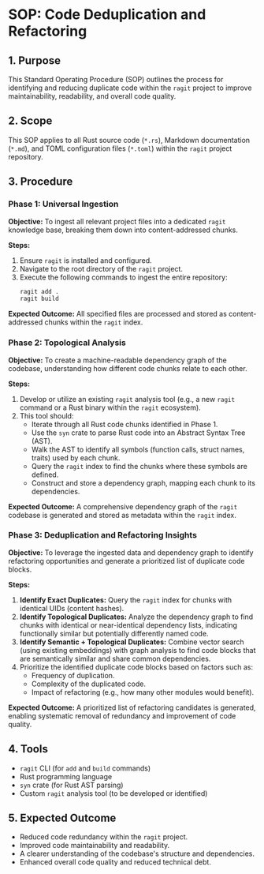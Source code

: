 # SOP: Code Deduplication and Refactoring

## 1. Purpose
This Standard Operating Procedure (SOP) outlines the process for identifying and reducing duplicate code within the `ragit` project to improve maintainability, readability, and overall code quality.

## 2. Scope
This SOP applies to all Rust source code (`*.rs`), Markdown documentation (`*.md`), and TOML configuration files (`*.toml`) within the `ragit` project repository.

## 3. Procedure

### Phase 1: Universal Ingestion
**Objective:** To ingest all relevant project files into a dedicated `ragit` knowledge base, breaking them down into content-addressed chunks.

**Steps:**
1.  Ensure `ragit` is installed and configured.
2.  Navigate to the root directory of the `ragit` project.
3.  Execute the following commands to ingest the entire repository:
    ```bash
    ragit add .
    ragit build
    ```

**Expected Outcome:** All specified files are processed and stored as content-addressed chunks within the `ragit` index.

### Phase 2: Topological Analysis
**Objective:** To create a machine-readable dependency graph of the codebase, understanding how different code chunks relate to each other.

**Steps:**
1.  Develop or utilize an existing `ragit` analysis tool (e.g., a new `ragit` command or a Rust binary within the `ragit` ecosystem).
2.  This tool should:
    *   Iterate through all Rust code chunks identified in Phase 1.
    *   Use the `syn` crate to parse Rust code into an Abstract Syntax Tree (AST).
    *   Walk the AST to identify all symbols (function calls, struct names, traits) used by each chunk.
    *   Query the `ragit` index to find the chunks where these symbols are defined.
    *   Construct and store a dependency graph, mapping each chunk to its dependencies.

**Expected Outcome:** A comprehensive dependency graph of the `ragit` codebase is generated and stored as metadata within the `ragit` index.

### Phase 3: Deduplication and Refactoring Insights
**Objective:** To leverage the ingested data and dependency graph to identify refactoring opportunities and generate a prioritized list of duplicate code blocks.

**Steps:**
1.  **Identify Exact Duplicates:** Query the `ragit` index for chunks with identical UIDs (content hashes).
2.  **Identify Topological Duplicates:** Analyze the dependency graph to find chunks with identical or near-identical dependency lists, indicating functionally similar but potentially differently named code.
3.  **Identify Semantic + Topological Duplicates:** Combine vector search (using existing embeddings) with graph analysis to find code blocks that are semantically similar and share common dependencies.
4.  Prioritize the identified duplicate code blocks based on factors such as:
    *   Frequency of duplication.
    *   Complexity of the duplicated code.
    *   Impact of refactoring (e.g., how many other modules would benefit).

**Expected Outcome:** A prioritized list of refactoring candidates is generated, enabling systematic removal of redundancy and improvement of code quality.

## 4. Tools
*   `ragit` CLI (for `add` and `build` commands)
*   Rust programming language
*   `syn` crate (for Rust AST parsing)
*   Custom `ragit` analysis tool (to be developed or identified)

## 5. Expected Outcome
*   Reduced code redundancy within the `ragit` project.
*   Improved code maintainability and readability.
*   A clearer understanding of the codebase's structure and dependencies.
*   Enhanced overall code quality and reduced technical debt.